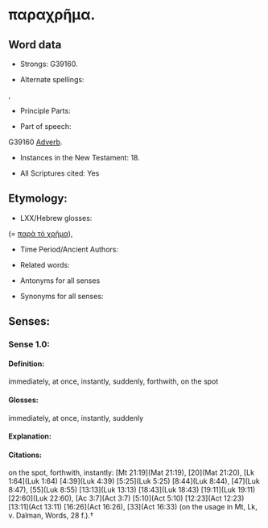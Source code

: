 # παραχρῆμα.

<!-- Status: S2=NeedsReview -->
<!-- Lexica used for edits: BDAG, FFM, LN, A-S -->

## Word data

* Strongs: G39160.

* Alternate spellings:

,

* Principle Parts: 


* Part of speech: 

G39160
[Adverb](http://ugg.readthedocs.io/en/latest/adverb.html).

* Instances in the New Testament: 18.

* All Scriptures cited: Yes

## Etymology: 


* LXX/Hebrew glosses: 

(= [παρὰ τὸ χρῆμα]()),

* Time Period/Ancient Authors: 


* Related words: 

* Antonyms for all senses

* Synonyms for all senses: 


## Senses: 


### Sense  1.0: 

#### Definition: 

immediately, at once, instantly, suddenly, forthwith, on the spot

#### Glosses: 

immediately, at once, instantly, suddenly

#### Explanation: 
 

#### Citations: 

on the spot, forthwith, instantly: [Mt 21:19](Mat 21:19), [20](Mat 21:20), [Lk 1:64](Luk 1:64) [4:39](Luk 4:39) [5:25](Luk 5:25) [8:44](Luk 8:44), [47](Luk 8:47), [55](Luk 8:55) [13:13](Luk 13:13) [18:43](Luk 18:43) [19:11](Luk 19:11) [22:60](Luk 22:60), [Ac 3:7](Act 3:7) [5:10](Act 5:10) [12:23](Act 12:23) [13:11](Act 13:11) [16:26](Act 16:26), [33](Act 16:33) (on the usage in Mt, Lk, v. Dalman, Words, 28 f.).†